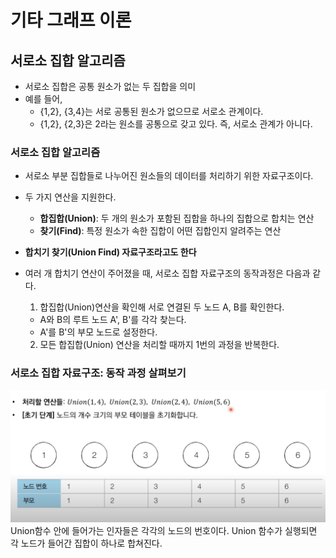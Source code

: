 # 기타 그래프 이론
## 서로소 집합 알고리즘
- 서로소 집합은 공통 원소가 없는 두 집합을 의미
- 예를 들어, 
  - {1,2}, {3,4}는 서로 공통된 원소가 없으므로 서로소 관계이다.
  - {1,2}, {2,3}은 2라는 원소를 공통으로 갖고 있다. 즉, 서로소 관계가 아니다.

### 서로소 집합 알고리즘
- 서로소 부분 집합들로 나누어진 원소들의 데이터를 처리하기 위한 자료구조이다.
- 두 가지 연산을 지원한다.
  - **합집합(Union)**: 두 개의 원소가 포함된 집합을 하나의 집합으로 합치는 연산 
  - **찾기(Find)**: 특정 원소가 속한 집합이 어떤 집합인지 알려주는 연산
- **합치기 찾기(Union Find) 자료구조라고도 한다**

- 여러 개 합치기 연산이 주어졌을 때, 서로소 집합 자료구조의 동작과정은 다음과 같다.
  1. 합집합(Union)연산을 확인해 서로 연결된 두 노드 A, B를 확인한다.
    - A와 B의 루트 노드 A', B'를 각각 찾는다.
    - A'를 B'의 부모 노드로 설정한다.
  2. 모든 합집합(Union) 연산을 처리할 때까지 1번의 과정을 반복한다.

### 서로소 집합 자료구조: 동작 과정 살펴보기
![alt text](image.png)
Union함수 안에 들어가는 인자들은 각각의 노드의 번호이다. Union 함수가 실행되면 각 노드가 들어간 집합이 하나로 합쳐진다.